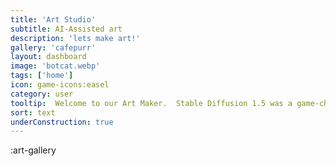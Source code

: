 ```yaml
---
title: 'Art Studio'
subtitle: AI-Assisted art
description: 'lets make art!'
gallery: 'cafepurr'
layout: dashboard
image: 'botcat.webp'
tags: ['home']
icon: game-icons:easel
category: user
tooltip:  Welcome to our Art Maker.  Stable Diffusion 1.5 was a game-changer, but the interface is unfriendly and requires tech-knowledge. Invoke does a great job of working with diffusors, but lacks expansion. I've spent a great amount of time working on the wildcard system under-the-hood to work towards art that sidesteps the training flaws of most of the stable-diffusion models, but everything is, of course, a work in progress.
sort: text
underConstruction: true
---
```


:art-gallery
